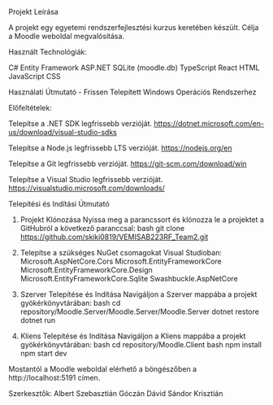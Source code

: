Projekt Leírása

A projekt egy egyetemi rendszerfejlesztési kurzus keretében készült. Célja a Moodle weboldal megvalósítása.

Használt Technológiák:

C# 
Entity Framework
ASP.NET
SQLite (moodle.db)
TypeScript
React
HTML
JavaScript
CSS


Használati Útmutató - Frissen Telepített Windows Operációs Rendszerhez

Előfeltételek:

Telepítse a .NET SDK legfrissebb verzióját. https://dotnet.microsoft.com/en-us/download/visual-studio-sdks

Telepítse a Node.js legfrissebb LTS verzióját. https://nodejs.org/en

Telepítse a Git legfrissebb verzióját. https://git-scm.com/download/win

Telepítse a Visual Studio legfrissebb verzióját. https://visualstudio.microsoft.com/downloads/


Telepítési és Indítási Útmutató
1. Projekt Klónozása
Nyissa meg a parancssort és klónozza le a projektet a GitHubról a következő paranccsal:
bash
git clone https://github.com/skiki0819/VEMISAB223RF_Team2.git

2. Telepítse a szükséges NuGet csomagokat Visual Studioban:
Microsoft.AspNetCore.Cors
Microsoft.EntityFrameworkCore
Microsoft.EntityFrameworkCore.Design
Microsoft.EntityFrameworkCore.Sqlite
Swashbuckle.AspNetCore

3. Szerver Telepítése és Indítása
Navigáljon a Szerver mappába a projekt gyökérkönyvtárában:
bash
cd repository/Moodle.Server/Moodle.Server/Moodle.Server
dotnet restore
dotnet run

4. Kliens Telepítése és Indítása
Navigáljon a Kliens mappába a projekt gyökérkönyvtárában:
bash
cd repository/Moodle.Client
bash
npm install
npm start dev

Mostantól a Moodle weboldal elérhető a böngészőben a http://localhost:5191 címen.

Szerkesztők:
Albert Szebasztián
Góczán Dávid
Sándor Krisztián






